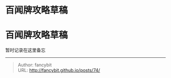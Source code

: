 # 百闻牌攻略草稿

<div class="header"><h1 class="single-title animate__animated animate__pulse animate__faster">百闻牌攻略草稿</h1></div>

<div class="content" id="content"><p>暂时记录在这里备忘</p><!-- raw HTML omitted --></div>



---

> Author: fancybit  
> URL: http://fancybit.github.io/posts/74/  

